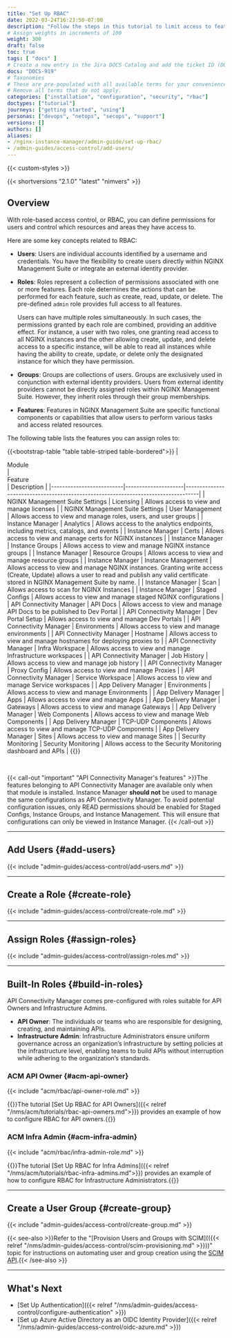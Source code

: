 ```yaml
---
title: "Set Up RBAC"
date: 2022-03-24T16:23:50-07:00
description: "Follow the steps in this tutorial to limit access to features using role-based access control (RBAC)."
# Assign weights in increments of 100
weight: 300
draft: false
toc: true
tags: [ "docs" ]
# Create a new entry in the Jira DOCS Catalog and add the ticket ID (DOCS-<number>) below
docs: "DOCS-919"
# Taxonomies
# These are pre-populated with all available terms for your convenience.
# Remove all terms that do not apply.
categories: ["installation", "configuration", "security", "rbac"]
doctypes: ["tutorial"]
journeys: ["getting started", "using"]
personas: ["devops", "netops", "secops", "support"]
versions: []
authors: []
aliases:
- /nginx-instance-manager/admin-guide/set-up-rbac/
- /admin-guides/access-control/add-users/
---
```


{{< custom-styles >}}

{{< shortversions "2.1.0" "latest" "nimvers" >}}

## Overview

With role-based access control, or RBAC, you can define permissions for users and control which resources and areas they have access to.

Here are some key concepts related to RBAC:

- **Users**: Users are individual accounts identified by a username and credentials. You have the flexibility to create users directly within NGINX Management Suite or integrate an external identity provider.
- **Roles**: Roles represent a collection of permissions associated with one or more features. Each role determines the actions that can be performed for each feature, such as create, read, update, or delete. The pre-defined `admin` role provides full access to all features.

   Users can have multiple roles simultaneously. In such cases, the permissions granted by each role are combined, providing an additive effect. For instance, a user with two roles, one granting read access to all NGINX instances and the other allowing create, update, and delete access to a specific instance, will be able to read all instances while having the ability to create, update, or delete only the designated instance for which they have permission.

- **Groups**: Groups are collections of users. Groups are exclusively used in conjunction with external identity providers. Users from external identity providers cannot be directly assigned roles within NGINX Management Suite. However, they inherit roles through their group memberships.
- **Features**: Features in NGINX Management Suite are specific functional components or capabilities that allow users to perform various tasks and access related resources. 


The following table lists the features you can assign roles to:

{{<bootstrap-table "table table-striped table-bordered">}}
| <div style="width:250px">Module</div>                   | <div style="width:200px">Feature</div>             | Description                                        |
|--------------------------|---------------------|-----------------------------------------------------------------------------------|
| NGINX Management Suite Settings                | Licensing                    | Allows access to view and manage licenses          |
| NGINX Management Suite Settings                | User Management              | Allows access to view and manage roles, users, and user groups |
| Instance Manager         | Analytics           | Allows access to the analytics endpoints, including metrics, catalogs, and events |
| Instance Manager         | Certs               | Allows access to view and manage certs for NGINX instances                        |
| Instance Manager         | Instance Groups     | Allows access to view and manage NGINX instance groups                            |
| Instance Manager         | Resource Groups     | Allows access to view and manage resource groups                                  |
| Instance Manager         | Instance Management | Allows access to view and manage NGINX instances. Granting write access (Create, Update) allows a user to read and publish any valid certificate stored in NGINX Management Suite by name. |
| Instance Manager         | Scan                | Allows access to scan for NGINX Instances                                         |
| Instance Manager         | Staged Configs      | Allows access to view and manage staged NGINX configurations                      |
| API Connectivity Manager | API Docs            | Allows access to view and manage API Docs to be published to Dev Portal           |
| API Connectivity Manager | Dev Portal Setup    | Allows access to view and manage Dev Portals                                      |
| API Connectivity Manager | Environments        | Allows access to view and manage environments                                     |
| API Connectivity Manager | Hostname            | Allows access to view and manage hostnames for deploying proxies to               |
| API Connectivity Manager | Infra Workspace     | Allows access to view and manage Infrastructure workspaces                        |
| API Connectivity Manager | Job History         | Allows access to view and manage job history                                      |
| API Connectivity Manager | Proxy Config        | Allows access to view and manage Proxies                                          |
| API Connectivity Manager | Service Workspace   | Allows access to view and manage Service workspaces                               |
| App Delivery Manager     | Environments        | Allows access to view and manage Environments |
| App Delivery Manager     | Apps                | Allows access to view and manage Apps |
| App Delivery Manager     | Gateways            | Allows access to view and manage Gateways |
| App Delivery Manager     | Web Components      | Allows access to view and manage Web Components |
| App Delivery Manager     | TCP-UDP Components  | Allows access to view and manage TCP-UDP Components |
| App Delivery Manager     | Sites               | Allows access to view and manage Sites |
| Security Monitoring      | Security Monitoring | Allows access to the Security Monitoring dashboard and APIs                       |
{{</bootstrap-table>}}

<br>

{{< call-out "important" "API Connectivity Manager's features" >}}The features belonging to API Connectivity Manager are available only when that module is installed.
Instance Manager **should not** be used to manage the same configurations as API Connectivity Manager. To avoid potential configuration issues, only READ permissions should be enabled for Staged Configs, Instance Groups, and Instance Management. This will ensure that configurations can only be viewed in Instance Manager. {{< /call-out >}}

---

## Add Users {#add-users}

{{< include "admin-guides/access-control/add-users.md" >}}

---

## Create a Role {#create-role}

{{< include "admin-guides/access-control/create-role.md" >}}

---

## Assign Roles {#assign-roles}

{{< include "admin-guides/access-control/assign-roles.md" >}}

---

## Built-In Roles {#build-in-roles}

API Connectivity Manager comes pre-configured with roles suitable for API Owners and Infrastructure Admins.

- **API Owner**: The individuals or teams who are responsible for designing, creating, and maintaining APIs.
- **Infrastructure Admin**: Infrastructure Administrators ensure uniform governance across an organization’s infrastructure by setting policies at the infrastructure level, enabling teams to build APIs without interruption while adhering to the organization’s standards.

### ACM API Owner {#acm-api-owner}

{{< include "acm/rbac/api-owner-role.md" >}}

{{<see-also>}}The tutorial [Set Up RBAC for API Owners]({{< relref "/nms/acm/tutorials/rbac-api-owners.md">}}) provides an example of how to configure RBAC for API owners.{{</see-also>}}

### ACM Infra Admin {#acm-infra-admin}

{{< include "acm/rbac/infra-admin-role.md" >}}

{{<see-also>}}The tutorial [Set Up RBAC for Infra Admins]({{< relref "/nms/acm/tutorials/rbac-infra-admins.md">}}) provides an example of how to configure RBAC for Infrastructure Administrators.{{</see-also>}}

---

## Create a User Group {#create-group}


{{< include "admin-guides/access-control/create-group.md" >}}

{{< see-also >}}Refer to the "[Provision Users and Groups with SCIM](({{< relref "/nms/admin-guides/access-control/scim-provisioning.md" >}}))" topic for instructions on automating user and group creation using the [SCIM API](http://www.simplecloud.info).{{< /see-also >}}


---

## What's Next

- [Set Up Authentication]({{< relref "/nms/admin-guides/access-control/configure-authentication" >}})
- [Set up Azure Active Directory as an OIDC Identity Provider]({{< relref "/nms/admin-guides/access-control/oidc-azure.md" >}})
